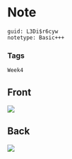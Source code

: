 # Note
```
guid: L3Di$r6cyw
notetype: Basic+++
```

### Tags
```
Week4
```

## Front
<img src="paste-cc54fd781e02aae5799c9d57e2cfa7a4aa224e8d.jpg">

## Back
<img src="paste-ffda08098e11e7960f6afb9075dfda19bff7da1b.jpg">
